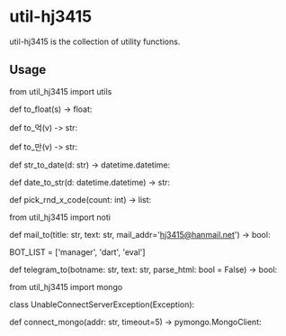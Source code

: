 util-hj3415
==========

util-hj3415 is the collection of utility functions.

Usage
-----

from util_hj3415 import utils

def to_float(s) -> float:

def to_억(v) -> str:

def to_만(v) -> str:

def str_to_date(d: str) -> datetime.datetime:

def date_to_str(d: datetime.datetime) -> str:

def pick_rnd_x_code(count: int) -> list:


from util_hj3415 import noti

def mail_to(title: str, text: str, mail_addr='hj3415@hanmail.net') -> bool:

BOT_LIST = ['manager', 'dart', 'eval']

def telegram_to(botname: str, text: str, parse_html: bool = False) -> bool:


from util_hj3415 import mongo

class UnableConnectServerException(Exception):

def connect_mongo(addr: str, timeout=5) -> pymongo.MongoClient:
